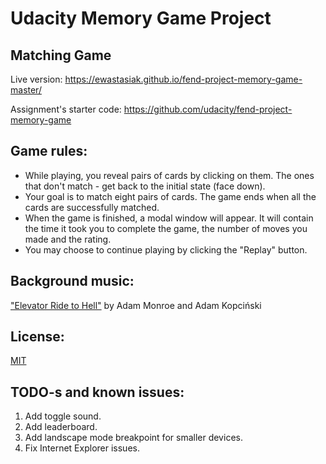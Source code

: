 # Udacity Memory Game Project

## Matching Game

Live version: https://ewastasiak.github.io/fend-project-memory-game-master/

Assignment's starter code: https://github.com/udacity/fend-project-memory-game

## Game rules:

* While playing, you reveal pairs of cards by clicking on them. The ones that don't match - get back to the initial state (face down).
* Your goal is to match eight pairs of cards. The game ends when all the cards are successfully matched.
* When the game is finished, a modal window will appear. It will contain the time it took you to complete the game, the number of moves you made and the rating.
* You may choose to continue playing by clicking the "Replay" button.

## Background music:
<a href="https://www.youtube.com/watch?v=tpz21UFG0Ko">"Elevator Ride to Hell"</a> by Adam Monroe and Adam Kopciński

## License:
<a href="https://github.com/ewastasiak/fend-project-memory-game-master/blob/master/LICENSE">MIT</a>

## TODO-s and known issues:
1. Add toggle sound.
2. Add leaderboard.
3. Add landscape mode breakpoint for smaller devices.
4. Fix Internet Explorer issues.
